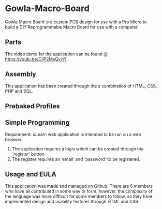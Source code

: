 # Gowla-Macro-Board
Gowla Macro Board is a custom PCB design for use with a Pro Micro to build a DIY Reprogrammable Macro Board for use with a computer.

## Parts

The video demo for the application can be found @ https://youtu.be/CilP2MxQyHY


## Assembly

This application has been created through the a combination of HTML, CSS, PHP and SQL.

## Prebaked Profiles


## Simple Programming

Requirement: uLearn web application is intended to be run on a web browser.

1. The application requires a login which can be created through the 'register' button.
2. The register requires an 'email' and 'password' to be registered.


## Usage and EULA 

This application was made and managed on Github. There are 6 members who have all contributed in some way or form,
however, the complexity of the language was more difficult for some members to follow, so they have implemented design
and usability features through HTML and CSS.
